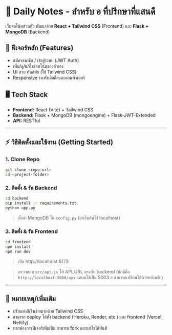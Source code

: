 # 📝 Daily Notes - สำหรับ อ ที่ปรึกษาที่แสนดี

เว็บจดโน้ตส่วนตัว พัฒนาด้วย **React + Tailwind CSS** (Frontend) และ **Flask + MongoDB** (Backend)

## 🚀 ฟีเจอร์หลัก (Features)

- สมัครสมาชิก / เข้าสู่ระบบ (JWT Auth)
- เพิ่ม/ดู/แก้ไข/ลบโน้ตของตัวเอง
- UI สวย ทันสมัย (ใช้ Tailwind CSS)
- Responsive รองรับมือถือและคอมพิวเตอร์

## 🖥️ Tech Stack

- **Frontend:** React (Vite) + Tailwind CSS
- **Backend:** Flask + MongoDB (mongoengine) + Flask-JWT-Extended
- **API:** RESTful

---

## ⚡ วิธีติดตั้งและใช้งาน (Getting Started)

### 1. Clone Repo

```bash
git clone <repo-url>
cd <project-folder>
```

### 2. ติดตั้ง & รัน Backend

```bash
cd backend
pip install -r requirements.txt
python app.py
```

> ตั้งค่า MongoDB ใน `config.py` (ค่าเริ่มต้นใช้ localhost)

### 3. ติดตั้ง & รัน Frontend

```bash
cd frontend
npm install
npm run dev
```

> เปิด http://localhost:5173

> ตรวจสอบ `src/api.js` ให้ API_URL ตรงกับ backend (ปกติคือ `http://localhost:5000/api` แต่ผมใช้เป็น 5003 อ สามารถเปลียนได้ภายหลังครับ)

---

## 🌱 หมายเหตุ/เพิ่มเติม

- ปรับแต่งสี/ธีมง่ายมากด้วย Tailwind CSS
- สามารถ deploy ได้ทั้ง backend (Heroku, Render, etc.) และ frontend (Vercel, Netlify)
- หากต้องการฟีเจอร์เพิ่มเติม สามารถ fork และแก้ไขได้ทันที
